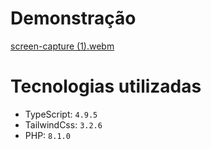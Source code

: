 # Demonstração

[screen-capture (1).webm](https://user-images.githubusercontent.com/100098231/223591456-07113145-ec24-42f0-87ba-1dcdecefaf6a.webm)


# Tecnologias utilizadas
- TypeScript: `4.9.5`
- TailwindCss: `3.2.6`
- PHP: `8.1.0`
